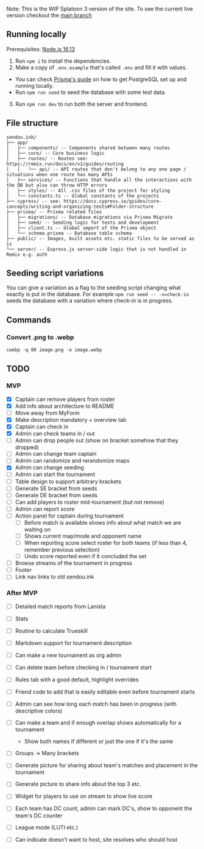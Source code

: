Note: This is the WIP Splatoon 3 version of the site. To see the current live version checkout the [main branch](https://github.com/Sendouc/sendou.ink/tree/main)

## Running locally

Prerequisites: [Node.js 16.13](https://nodejs.org/en/)

1. Run `npm i` to install the dependencies.
2. Make a copy of `.env.example` that's called `.env` and fill it with values.

- You can check [Prisma's guide](https://www.prisma.io/dataguide/postgresql/setting-up-a-local-postgresql-database) on how to get PostgreSQL set up and running locally.
- Run `npm run seed` to seed the database with some test data.

3. Run `npm run dev` to run both the server and frontend.

## File structure

```
sendou.ink/
├── app/
│   ├── components/ -- Components shared between many routes
│   ├── core/ -- Core business logic
│   ├── routes/ -- Routes see: https://remix.run/docs/en/v1/guides/routing
│   │   └── api/ -- API routes that don't belong to any one page / situations when one route has many APIs
│   ├── services/ -- Functions that handle all the interactions with the DB but also can throw HTTP errors
│   ├── styles/ -- All .css files of the project for styling
│   └── constants.ts -- Global constants of the projects
├── cypress/ -- see: https://docs.cypress.io/guides/core-concepts/writing-and-organizing-tests#Folder-structure
├── prisma/ -- Prisma related files
│   ├── migrations/ -- Database migrations via Prisma Migrate
│   ├── seed/ -- Seeding logic for tests and development
│   ├── client.ts -- Global import of the Prisma object
│   └── schema.prisma -- Database table schema
├── public/ -- Images, built assets etc. static files to be served as is
└── server/ -- Express.js server-side logic that is not handled in Remix e.g. auth
```

## Seeding script variations

You can give a variation as a flag to the seeding script changing what exactly is put in the database. For example `npm run seed -- -v=check-in` seeds the database with a variation where check-in is in progress.

## Commands

### Convert .png to .webp

`cwebp -q 80 image.png -o image.webp`

## TODO

### MVP

- [x] Captain can remove players from roster
- [x] Add info about architecture to README
- [ ] Move away from MyForm
- [x] Make description mandatory + overview tab
- [x] Captain can check in
- [x] Admin can check teams in / out
- [ ] Admin can drop people out (show on bracket somehow that they dropped)
- [ ] Admin can change team captain
- [ ] Admin can randomize and rerandomize maps
- [x] Admin can change seeding 
- [ ] Admin can start the tournament
- [ ] Table design to support arbitrary brackets
- [ ] Generate SE bracket from seeds
- [ ] Generate DE bracket from seeds
- [ ] Can add players to roster mid-tournament (but not remove)
- [ ] Admin can report score
- [ ] Action panel for captain during tournament
  - [ ] Before match is available shows info about what match we are waiting on
  - [ ] Shows current map/mode and opponent name
  - [ ] When reporting score select roster for both teams (if less than 4, remember previous selection)
  - [ ] Undo score reported even if it concluded the set
- [ ] Browse streams of the tournament in progress
- [ ] Footer
- [ ] Link nav links to old sendou.ink

### After MVP

- [ ] Detailed match reports from Lanista
- [ ] Stats
- [ ] Routine to calculate Trueskill
- [ ] Markdown support for tournament description
- [ ] Can make a new tournament as org admin
- [ ] Can delete team before checking in / tournament start
- [ ] Rules tab with a good default, highlight overrides
- [ ] Friend code to add that is easily editable even before tournament starts
- [ ] Admin can see how long each match has been in progress (with descriptive colors)
- [ ] Can make a team and if enough overlap shows automatically for a tournament
  - Show both names if different or just the one if it's the same
- [ ] Groups -> Many brackets
- [ ] Generate picture for sharing about team's matches and placement in the tournament
- [ ] Generate picture to share info about the top 3 etc.
- [ ] Widget for players to use on stream to show live score
- [ ] Each team has DC count, admin can mark DC's, show to opponent the team's DC counter
- [ ] League mode (LUTI etc.)
- [ ] Can indicate doesn't want to host, site resolves who should host

